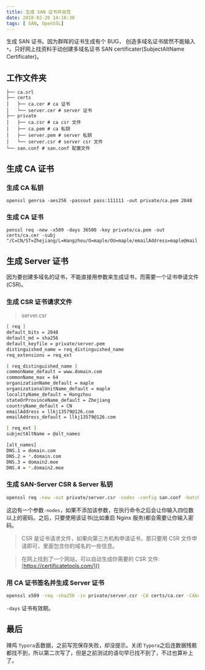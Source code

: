 ```yaml
---
title: 生成 SAN 证书并自签
date: 2018-02-26 14:16:30
tags: [ SAN, OpenSSL]
---
```


生成 SAN 证书。因为群晖的证书生成有个 BUG， 创造多域名证书居然不能输入`*`。只好网上找资料手动创建多域名证书 SAN certificater(SubjectAltName Certificater)。

## 工作文件夹

```shell
├── ca.srl
├── certs
│   ├── ca.cer # ca 证书
│   └── server.cer # server 证书
├── private
│   ├── ca.csr # ca csr 文件
│   ├── ca.pem # ca 私钥
│   ├── server.pem # server 私钥 
│   └── server.csr # server csr 文件
└── san.conf # san.conf 配置文件
```

## 生成 CA 证书

### 生成 CA 私钥

```
openssl genrsa -aes256 -passout pass:111111 -out private/ca.pem 2048
```

### 生成 CA 证书

```shell
penssl req -new -x509 -days 36500 -key private/ca.pem -out certs/ca.cer -subj "/C=CN/ST=Zhejiang/L=Hangzhou/O=maple/OU=maple/emailAddress=maple@mail.com"
```

## 生成 Server 证书

因为要创建多域名的证书，不能直接用参数来生成证书，而需要一个证书申请文件(CSR)。

### 生成 CSR 证书请求文件

> server.csr

```sh
[ req ]
default_bits = 2048
default_md = sha256
default_keyfile = private/server.pem
distinguished_name = req_distinguished_name
req_extensions = req_ext

[ req_distinguished_name ]
commonName_default = www.domain.com
commonName_max = 64
organizationName_default = maple
organizationalUnitName_default = maple
localityName_default = Hangzhou
stateOrProvinceName_default = Zhejiang
countryName_default = CN
emailAddress = llkj13579@126.com
emailAddress_default = llkj13579@126.com

[ req_ext ]
subjectAltName = @alt_names

[alt_names]
DNS.1 = domain.com
DNS.2 = *.domain.com
DNS.3 = domain2.moe
DNS.4 = *.domain2.moe
```

### 生成  SAN-Server CSR & Server 私钥

```sh
openssl req -new -out private/server.csr -nodes -config san.conf -batch
```

这边有一个参数`-nodes`，如果不添加该参数，在执行命令之后会让你输入四位数以上的密码。之后，只要使用该证书(比如重启 Nginx 服务)都会需要让你输入密码。

>   CSR 是证书请求文件，如果向第三方机构申请证书，那只要用 CSR 文件申请即可，里面包含你的域名的一些信息。

>在网上找到了一个网站，可以自动生成你需要的 CSR 文件: [https://certificatetools.com/]()

### 用 CA 证书签名并生成 Server 证书

```sh
openssl x509 -req -sha256 -in private/server.csr -CA certs/ca.cer -CAkey private/ca.pem -CAcreateserial -out certs/server.cer -extensions req_ext -extfile san.conf -days 7300
```

`-days` 证书有效期。

## 最后

辣鸡 `Typora`丢数据，之前写完保存失败，却没提示。关闭 `Typora`之后连数据残骸都找不到，所以第二次写了，但是之前测试的语句早已找不到了，不过也算补上了。


